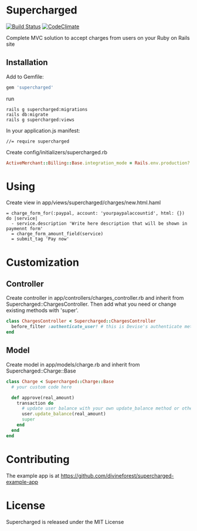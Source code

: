 # Supercharged

[![Build Status](https://travis-ci.org/divineforest/supercharged.png?branch=master)](https://travis-ci.org/divineforest/supercharged)
[![CodeClimate](https://codeclimate.com/github/divineforest/supercharged.png)](https://codeclimate.com/github/divineforest/supercharged)

Complete MVC solution to accept charges from users on your Ruby on Rails site

## Installation

Add to Gemfile:

```ruby
gem 'supercharged'
```

run

    rails g supercharged:migrations
    rails db:migrate
    rails g supercharged:views

In your application.js manifest:

```
//= require supercharged
```

Create config/initializers/supercharged.rb

```ruby
ActiveMerchant::Billing::Base.integration_mode = Rails.env.production? ? :production : :test
```

# Using

Create view in app/views/supercharged/charges/new.html.haml

```haml
= charge_form_for(:paypal, account: 'yourpaypalaccountid', html: {}) do |service|
  - service.description 'Write here description that will be shown in paymennt form'
  = charge_form_amount_field(service)
  = submit_tag 'Pay now'
```

# Customization

## Controller

Create controller in app/controllers/charges_controller.rb and inherit from Supercharged::ChargesController.
Then add what you need or change existing methods with 'super'.

```ruby
class ChargesController < Supercharged::ChargesController
  before_filter :authenticate_user! # this is Devise's authenticate method
end
```

## Model

Create model in app/models/charge.rb and inherit from Supercharged::Charge::Base

```ruby
class Charge < Supercharged::Charge::Base
  # your custom code here

  def approve(real_amount)
    transaction do
      # update user balance with your own update_balance method or other things you want to do after charged approved
      user.update_balance(real_amount)
      super
    end
  end
end
```

# Contributing

The example app is at https://github.com/divineforest/supercharged-example-app

# License

Supercharged is released under the MIT License
